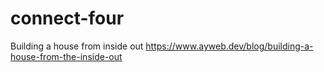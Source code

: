 # connect-four

Building a house from inside out
https://www.ayweb.dev/blog/building-a-house-from-the-inside-out
